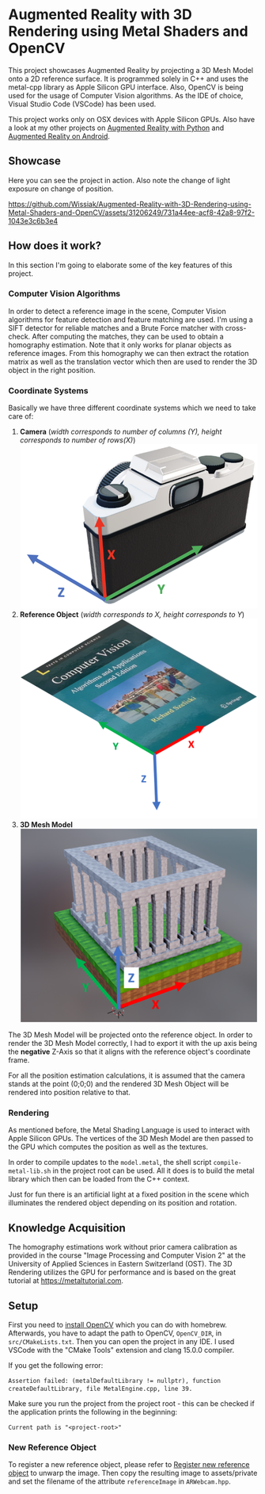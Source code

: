 # Augmented Reality with 3D Rendering using Metal Shaders and OpenCV
This project showcases Augmented Reality by projecting a 3D Mesh Model onto a 2D reference surface. It is programmed solely in C++ and uses the metal-cpp library as Apple Silicon GPU interface. Also, OpenCV is being used for the usage of Computer Vision algorithms. As the IDE of choice, Visual Studio Code (VSCode) has been used.

This project works only on OSX devices with Apple Silicon GPUs. Also have a look at my other projects on [Augmented Reality with Python](https://github.com/Wissiak/augmented-reality-on-webcam) and [Augmented Reality on Android](https://github.com/Wissiak/augmented-reality-on-android).

## Showcase
Here you can see the project in action. Also note the change of light exposure on change of position.

https://github.com/Wissiak/Augmented-Reality-with-3D-Rendering-using-Metal-Shaders-and-OpenCV/assets/31206249/731a44ee-acf8-42a8-97f2-1043e3c6b3e4


## How does it work?
In this section I'm going to elaborate some of the key features of this project.

### Computer Vision Algorithms
In order to detect a reference image in the scene, Computer Vision algorithms for feature detection and feature matching are used. I'm using a SIFT detector for reliable matches and a Brute Force matcher with cross-check.
After computing the matches, they can be used to obtain a homography estimation. Note that it only works for planar objects as reference images. From this homography we can then extract the rotation matrix as well as the translation vector which then are used to render the 3D object in the right position.

### Coordinate Systems
Basically we have three different coordinate systems which we need to take care of: 
1. **Camera** (_width corresponds to number of columns (Y), height corresponds to number of rows(X)_)
![Camera Coordinate Frame](assets/readme/coordinate-frame-camera.png)
2. **Reference Object** (_width corresponds to X, height corresponds to Y_)
![Reference Coordinate Frame](assets/readme/coordinate-frame-reference.png)
3. **3D Mesh Model**
![3D Mesh Coordinate Frame](assets/readme/coordinate-frame-3d-mesh.png)

The 3D Mesh Model will be projected onto the reference object. In order to render the 3D Mesh Model correctly, I had to export it with the up axis being the **negative** Z-Axis so that it aligns with the reference object's coordinate frame.

For all the position estimation calculations, it is assumed that the camera stands at the point (0;0;0) and the rendered 3D Mesh Object will be rendered into position relative to that.

### Rendering
As mentioned before, the Metal Shading Language is used to interact with Apple Silicon GPUs. The vertices of the 3D Mesh Model are then passed to the GPU which computes the position as well as the textures. 

In order to compile updates to the `model.metal`, the shell script `compile-metal-lib.sh` in the project root can be used. All it does is to build the metal library which then can be loaded from the C++ context.

Just for fun there is an artificial light at a fixed position in the scene which illuminates the rendered object depending on its position and rotation.

## Knowledge Acquisition
The homography estimations work without prior camera calibration as provided in the course "Image Processing and Computer Vision 2" at the University of Applied Sciences in Eastern Switzerland (OST). 
The 3D Rendering utilizes the GPU for performance and is based on the great tutorial at https://metaltutorial.com. 

## Setup
First you need to [install OpenCV](https://docs.opencv.org/4.x/d0/db2/tutorial_macos_install.html) which you can do with homebrew. Afterwards, you have to adapt the path to OpenCV, `OpenCV_DIR`, in `src/CMakeLists.txt`.
Then you can open the project in any IDE. I used VSCode with the "CMake Tools" extension and clang 15.0.0 compiler. 

If you get the following error: 
```
Assertion failed: (metalDefaultLibrary != nullptr), function createDefaultLibrary, file MetalEngine.cpp, line 39.
```
Make sure you run the project from the project root - this can be checked if the application prints the following in the beginning:
```
Current path is "<project-root>"
```

### New Reference Object
To register a new reference object, please refer to [Register new reference object](https://github.com/Wissiak/augmented-reality-on-webcam/tree/main#register-new-reference-object) to unwarp the image. Then copy the resulting image to assets/private and set the filename of the attribute `referenceImage` in `ARWebcam.hpp`.
